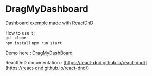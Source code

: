 # DragMyDashboard
Dashboard exemple made with ReactDnD

How to use it :  
```git clone```  
```npm install```
```npm run start```

Demo here : [DragMyDashBoard](https://mcampourcy.github.io/DragMyDashboard/)

ReactDnD documentation : [https://react-dnd.github.io/react-dnd/](https://react-dnd.github.io/react-dnd/)
